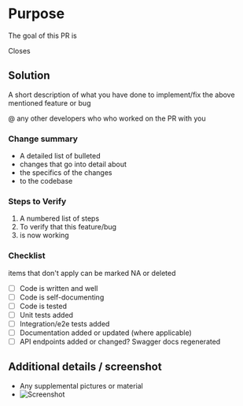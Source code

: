 # Purpose

The goal of this PR is <!-- insert goal here -->

Closes <!-- issue # -->

## Solution

A short description of what you have done to implement/fix the above mentioned feature or bug

@ any other developers who who worked on the PR with you

### Change summary

* A detailed list of bulleted
* changes that go into detail about
* the specifics of the changes
* to the codebase

### Steps to Verify

1. A numbered list of steps
2. To verify that this feature/bug
3. is now working

### Checklist

items that don't apply can be marked NA or deleted

- [ ] Code is written and well
- [ ] Code is self-documenting
- [ ] Code is tested
- [ ] Unit tests added
- [ ] Integration/e2e tests added
- [ ] Documentation added or updated (where applicable)
- [ ] API endpoints added or changed? Swagger docs regenerated

## Additional details / screenshot

- Any supplemental pictures or material
- ![Screenshot]()
